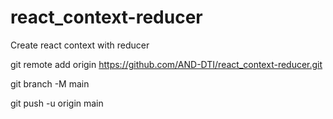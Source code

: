 # react_context-reducer
Create react context with reducer


git remote add origin https://github.com/AND-DTI/react_context-reducer.git

git branch -M main

git push -u origin main
